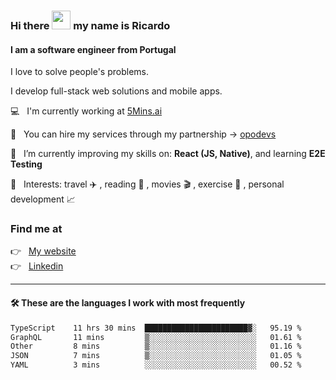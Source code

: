 ### Hi there <img src="https://raw.githubusercontent.com/iampavangandhi/iampavangandhi/master/gifs/Hi.gif" width="30"> my name is Ricardo
#### I am a software engineer from Portugal
I love to solve people's problems.

I develop full-stack web solutions and mobile apps.

💻  &nbsp; I'm currently working at <a href="https://5mins.ai/">5Mins.ai</a>

💼  &nbsp; You can hire my services through my partnership -> <a href="https://github.com/opodevs">opodevs</a>

🌱 &nbsp; I’m currently improving my skills on: **React (JS, Native)**, and learning **E2E Testing**

💙 &nbsp; Interests: travel ✈️ , reading 📖 , movies 🎬 , exercise 🏃 , personal development 📈

### Find me at

<p align="left">
  👉  &nbsp;
  <a href="https://ricardopbarbosa.com" target="_blank">
    My website
  </a>
  <br/>
  👉 &nbsp;
  <a href="https://www.linkedin.com/in/ricardopbarbosa" target="_blank">
    Linkedin
  </a>
</p>

<hr />

#### 🛠 These are the languages I work with most frequently
<!--START_SECTION:waka-->

```txt
TypeScript    11 hrs 30 mins  ███████████████████████▓░   95.19 %
GraphQL       11 mins         ▒░░░░░░░░░░░░░░░░░░░░░░░░   01.61 %
Other         8 mins          ▒░░░░░░░░░░░░░░░░░░░░░░░░   01.16 %
JSON          7 mins          ▒░░░░░░░░░░░░░░░░░░░░░░░░   01.05 %
YAML          3 mins          ░░░░░░░░░░░░░░░░░░░░░░░░░   00.52 %
```

<!--END_SECTION:waka-->
